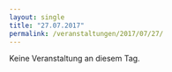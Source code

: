 ```yaml
---
layout: single
title: "27.07.2017"
permalink: /veranstaltungen/2017/07/27/
---
```


Keine Veranstaltung an diesem Tag.
